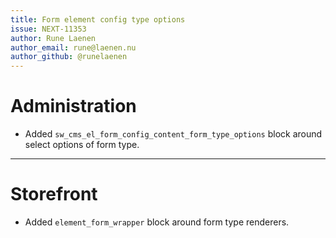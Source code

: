 ```yaml
---
title: Form element config type options
issue: NEXT-11353
author: Rune Laenen
author_email: rune@laenen.nu 
author_github: @runelaenen
---
```

# Administration
*  Added `sw_cms_el_form_config_content_form_type_options` block around select options of form type.
___
# Storefront
*  Added `element_form_wrapper` block around form type renderers.
